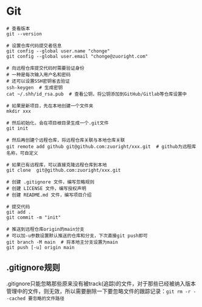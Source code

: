 # Git

```shell
# 查看版本
git --version

# 设置仓库代码提交者信息
git config --global user.name "chonge"
git config --global user.email "chonge@zuoright.com"

# 向远程仓库提交代码时需要验证身份
# 一种是每次输入用户名和密码
# 还可以设置SSH密钥省去验证
ssh-keygen  # 生成密钥
cat ~/.shh/id_rsa.pub  # 查看公钥，将公钥添加到GitHub/Gitlab等仓库设置中
```

``` shell
# 如果是新项目，先在本地创建一个文件夹
mkdir xxx

# 然后初始化，会在项目根目录生成一个.git文件
git init

# 然后再创建个远程仓库，将远程仓库关联与本地仓库关联
git remote add github git@github.com:zuoright/xxx.git  # github为远程库名称，可自定义

# 如果已有远程库，可以直接克隆远程仓库到本地
git clone  git@github.com:zuoright/xxx.git
```

```shell
# 创建 .gitignore 文件，编写忽略规则
# 创建 LICENSE 文件，编写授权声明
# 创建 README.md 文件，编写项目介绍
```

```shell
# 提交代码
git add .
git commit -m "init"

# 推送到远程仓库origin的main分支
# 可以加-u参数设置默认推送的仓库和分支，下次直接git push即可
git branch -M main  # 将本地主分支设置为main
git push [-u] origin main
```

## .gitignore规则

.gitignore只能忽略那些原来没有被track(追踪)的文件，对于那些已经被纳入版本管理中的文件，则无效，所以需要删除一下要忽略文件的跟踪记录：`git rm -r --cached 要忽略的文件路径`
